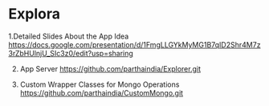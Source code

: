# Explora


1.Detailed Slides About the App Idea https://docs.google.com/presentation/d/1FmgLLGYkMyMG1B7qID2Shr4M7z3rZbHUlnjU_SIc3z0/edit?usp=sharing


2. App Server 
https://github.com/parthaindia/Explorer.git


3. Custom Wrapper Classes for Mongo Operations
https://github.com/parthaindia/CustomMongo.git
